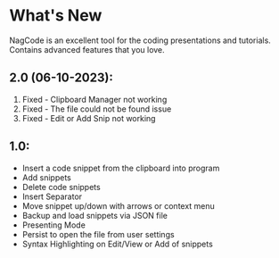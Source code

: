 # What's New

NagCode is an excellent tool for the coding presentations and tutorials. Contains advanced features that you love.

## 2.0 (06-10-2023):

1. Fixed - Clipboard Manager not working
2. Fixed - The file could not be found issue
3. Fixed - Edit or Add Snip not working

## 1.0:

- Insert a code snippet from the clipboard into program
- Add snippets
- Delete code snippets
- Insert Separator
- Move snippet up/down with arrows or context menu
- Backup and load snippets via JSON file
- Presenting Mode
- Persist to open the file from user settings
- Syntax Highlighting on Edit/View or Add of snippets
